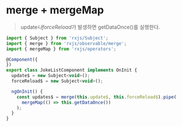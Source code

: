 # merge + mergeMap

> update$나 forceReload$가 발생하면 getDataOnce()를 실행한다.

```js
import { Subject } from 'rxjs/Subject';
import { merge } from 'rxjs/observable/merge';
import { mergeMap } from 'rxjs/operators';

@Component({
})
export class JokeListComponent implements OnInit {
  update$ = new Subject<void>();
  forceReload$ = new Subject<void>();

  ngOnInit() {
    const updates$ = merge(this.update$, this.forceReload$).pipe(
      mergeMap(() => this.getDataOnce())
    );
  }
}
```
